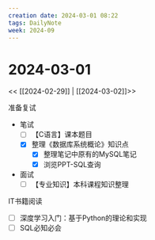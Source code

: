 ```yaml
---
creation date: 2024-03-01 08:22
tags: DailyNote
week: 2024-09
---
```


# 2024-03-01

<< [[2024-02-29]] | [[2024-03-02]]>>

准备复试

- 笔试
	- [ ] 【C语言】课本题目
	- [x] 整理《数据库系统概论》知识点
		- [x] 整理笔记中原有的MySQL笔记
		- [x] 浏览PPT-SQL查询
- 面试
	- [ ] 【专业知识】本科课程知识整理

IT书籍阅读
- [ ] 深度学习入门：基于Python的理论和实现
- [ ] SQL必知必会
